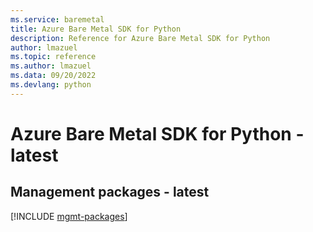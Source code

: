 ```yaml
---
ms.service: baremetal
title: Azure Bare Metal SDK for Python
description: Reference for Azure Bare Metal SDK for Python
author: lmazuel
ms.topic: reference
ms.author: lmazuel
ms.data: 09/20/2022
ms.devlang: python
---
```

# Azure Bare Metal SDK for Python - latest

## Management packages - latest
[!INCLUDE [mgmt-packages](bare-metal-mgmt-index.md)]